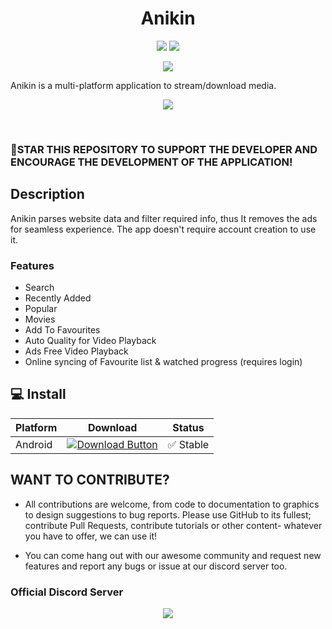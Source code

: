 <h1 align="center">
   Anikin
</h1>

<p align="center">
   <a href="https://discord.com/invite/nZj46N5a"><img src="https://img.shields.io/badge/Discord-7289DA?style=for-the-badge&logo=discord&logoColor=white"></a>
   <a href="https://github.com/jerry08/Anikin/releases"><img src="https://img.shields.io/github/downloads/jerry08/Anikin/total?color=%233DDC84&logo=android&logoColor=%23fff&style=for-the-badge"></a>
</p>

<p align="center"><a href="https://github.com/jerry08/Anikin/releases"><img src="/.assets/download.png"></a></p>

Anikin is a multi-platform application to stream/download media. 

<p align="center">
	<a href="https://www.buymeacoffee.com/jerry08"><img src="https://img.buymeacoffee.com/button-api/?text=Buy me a coffee&emoji=&slug=jerry08&button_colour=FFDD00&font_colour=000000&font_family=Poppins&outline_colour=000000&coffee_colour=ffffff" /></a>
</p>

<br>

### 🌟STAR THIS REPOSITORY TO SUPPORT THE DEVELOPER AND ENCOURAGE THE DEVELOPMENT OF THE APPLICATION!

## Description

Anikin parses website data and filter required info, thus It removes the ads for seamless experience. The app doesn't require account creation to use it.

### Features

* Search
* Recently Added
* Popular
* Movies
* Add To Favourites
* Auto Quality for Video Playback
* Ads Free Video Playback
* Online syncing of Favourite list & watched progress (requires login)

## 💻 Install 

| Platform | Download | Status |
|----------|----------|--------|
| Android    |[![Download Button](https://img.shields.io/github/v/release/jerry08/Anikin?color=7885FF&label=Android-Apk&logo=android&style=for-the-badge)](https://github.com/jerry08/Anikin/releases/download/v1.9.89/Anikin-v1.9.89.apk)| ✅ Stable |

## WANT TO CONTRIBUTE?

- All contributions are welcome, from code to documentation to graphics to design suggestions to bug reports. Please use GitHub to its fullest; contribute Pull Requests, contribute tutorials or other content- whatever you have to offer, we can use it!

- You can come hang out with our awesome community and request new features and report any bugs or issue at our discord server too.

### Official Discord Server

<p align="center">
 <a href="https://discord.com/invite/nZj46N5a">
  <img src="https://invidget.switchblade.xyz/mhxsSMy2Nf">
 </a>
</p>
